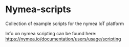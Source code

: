 # Nymea-scripts
Collection of example scripts for the nymea IoT platform

Info on nymea scripting can be found here: https://nymea.io/documentation/users/usage/scripting
